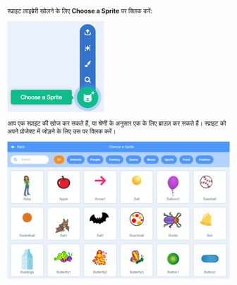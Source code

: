 स्प्राइट लाइब्रेरी खोलने के लिए **Choose a Sprite** पर क्लिक करें:

!['Choose a Sprite' आइकन हाइलाइट किया गया।](images/sprite-library.png)

आप एक स्प्राइट की खोज कर सकते हैं, या श्रेणी के अनुसार एक के लिए ब्राउज़ कर सकते हैं। स्प्राइट को अपने प्रोजेक्ट में जोड़ने के लिए उस पर क्लिक करें।

![स्प्राइट लाइब्रेरी।](images/sprite-choose.png)